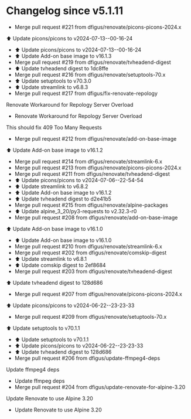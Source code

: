 # Changelog since v5.1.11
- Merge pull request #221 from dfigus/renovate/picons-picons-2024.x

⬆️ Update picons/picons to v2024-07-13--00-16-24 
- ⬆️ Update picons/picons to v2024-07-13--00-16-24 
- ⬆️ Update Add-on base image to v16.1.3 
- Merge pull request #219 from dfigus/renovate/tvheadend-digest 
- ⬆️ Update tvheadend digest to 1dc8ffe 
- Merge pull request #216 from dfigus/renovate/setuptools-70.x 
- ⬆️ Update setuptools to v70.3.0 
- ⬆️ Update streamlink to v6.8.3 
- Merge pull request #217 from dfigus/fix-renovate-repology

Renovate Workaround for Repology Server Overload 
- Renovate Workaround for Repology Server Overload

This should fix 409 Too Many Requests 
- Merge pull request #212 from dfigus/renovate/add-on-base-image

⬆️ Update Add-on base image to v16.1.2 
- Merge pull request #214 from dfigus/renovate/streamlink-6.x 
- Merge pull request #213 from dfigus/renovate/picons-picons-2024.x 
- Merge pull request #211 from dfigus/renovate/tvheadend-digest 
- ⬆️ Update picons/picons to v2024-07-06--22-54-54 
- ⬆️ Update streamlink to v6.8.2 
- ⬆️ Update Add-on base image to v16.1.2 
- ⬆️ Update tvheadend digest to d2e41b5 
- Merge pull request #215 from dfigus/renovate/alpine-packages 
- ⬆️ Update alpine_3_20/py3-requests to v2.32.3-r0 
- Merge pull request #208 from dfigus/renovate/add-on-base-image

⬆️ Update Add-on base image to v16.1.0 
- ⬆️ Update Add-on base image to v16.1.0 
- Merge pull request #210 from dfigus/renovate/streamlink-6.x 
- Merge pull request #202 from dfigus/renovate/comskip-digest 
- ⬆️ Update streamlink to v6.8.1 
- ⬆️ Update comskip digest to 2ef8684 
- Merge pull request #203 from dfigus/renovate/tvheadend-digest

⬆️ Update tvheadend digest to 128d686 
- Merge pull request #207 from dfigus/renovate/picons-picons-2024.x

⬆️ Update picons/picons to v2024-06-22--23-23-33 
- Merge pull request #209 from dfigus/renovate/setuptools-70.x

⬆️ Update setuptools to v70.1.1 
- ⬆️ Update setuptools to v70.1.1 
- ⬆️ Update picons/picons to v2024-06-22--23-23-33 
- ⬆️ Update tvheadend digest to 128d686 
- Merge pull request #206 from dfigus/update-ffmpeg4-deps

Update ffmpeg4 deps 
- Update ffmpeg deps 
- Merge pull request #204 from dfigus/update-renovate-for-alpine-3.20

Update Renovate to use Alpine 3.20 
- Update Renovate to use Alpine 3.20 
